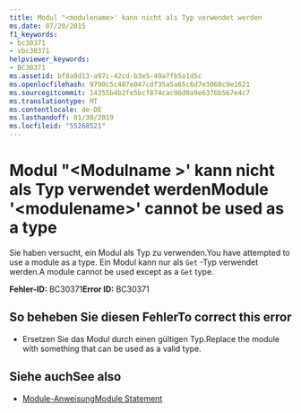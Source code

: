 ```yaml
---
title: Modul "<modulename>' kann nicht als Typ verwendet werden
ms.date: 07/20/2015
f1_keywords:
- bc30371
- vbc30371
helpviewer_keywords:
- BC30371
ms.assetid: bf8a9d13-a97c-42cd-b3e5-49a7fb5a1d5c
ms.openlocfilehash: 9790c5c487e047cdf35a5a65c6d7e3068c9e1621
ms.sourcegitcommit: 14355b4b2fe5bcf874cac96d0a9e6376b567e4c7
ms.translationtype: MT
ms.contentlocale: de-DE
ms.lasthandoff: 01/30/2019
ms.locfileid: "55268521"
---
```

# <a name="module-modulename-cannot-be-used-as-a-type"></a><span data-ttu-id="d073c-102">Modul "\<Modulname >' kann nicht als Typ verwendet werden</span><span class="sxs-lookup"><span data-stu-id="d073c-102">Module '\<modulename>' cannot be used as a type</span></span>
<span data-ttu-id="d073c-103">Sie haben versucht, ein Modul als Typ zu verwenden.</span><span class="sxs-lookup"><span data-stu-id="d073c-103">You have attempted to use a module as a type.</span></span> <span data-ttu-id="d073c-104">Ein Modul kann nur als `Get` -Typ verwendet werden.</span><span class="sxs-lookup"><span data-stu-id="d073c-104">A module cannot be used except as a `Get` type.</span></span>  
  
 <span data-ttu-id="d073c-105">**Fehler-ID:** BC30371</span><span class="sxs-lookup"><span data-stu-id="d073c-105">**Error ID:** BC30371</span></span>  
  
## <a name="to-correct-this-error"></a><span data-ttu-id="d073c-106">So beheben Sie diesen Fehler</span><span class="sxs-lookup"><span data-stu-id="d073c-106">To correct this error</span></span>  
  
-   <span data-ttu-id="d073c-107">Ersetzen Sie das Modul durch einen gültigen Typ.</span><span class="sxs-lookup"><span data-stu-id="d073c-107">Replace the module with something that can be used as a valid type.</span></span>  
  
## <a name="see-also"></a><span data-ttu-id="d073c-108">Siehe auch</span><span class="sxs-lookup"><span data-stu-id="d073c-108">See also</span></span>
- [<span data-ttu-id="d073c-109">Module-Anweisung</span><span class="sxs-lookup"><span data-stu-id="d073c-109">Module Statement</span></span>](../../visual-basic/language-reference/statements/module-statement.md)
